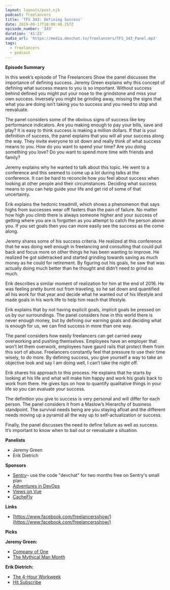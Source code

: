 ```yaml
---
layout: layouts/post.njk
podcast: freelancers
title: 'TFS 343: Defining Success'
date: 2019-09-17T10:00:48.257Z
episode_number: '343'
duration: '41:22'
audio_url: 'https://media.devchat.tv/freelancers/TFS_343_Panel.mp3'
tags:
  - freelancers
  - podcast
---
```

**Episode Summary**

In this week’s episode of The Freelancers Show the panel discusses the importance of defining success. Jeremy Green explains why this concept of defining what success means to you is so important. Without success behind defined you might put your nose to the grindstone and miss your own success. Inversely you might be grinding away, missing the signs that what you are doing isn’t taking you to success and you need to stop and reevaluate. 

The panel considers some of the obvious signs of success like key performance indicators. Are you making enough to pay your bills, save and play? It is easy to think success is making a million dollars. If that is your definition of success, the panel explains that you will all your success along the way. They invite everyone to sit down and really think of what success means to you. How do you want to spend your time? Are you doing something you love? Do you want to spend more time with friends and family? 

Jeremy explains why he wanted to talk about this topic. He went to a conference and this seemed to come up a lot during talks at the conference. It can be hard to reconcile how you feel about success when looking at other people and their circumstances. Deciding what success means to you can help guide your life and get rid of some of that uncertainty.

Erik explains the hedonic treadmill, which shows a phenomenon that says highs from successes wear off fasters than the pain of failure. No matter how high you climb there is always someone higher and your success of getting where you are is forgotten as you attempt to catch the person above you. If you set goals then you can more easily see the success as the come along.  

Jeremy shares some of his success criteria. He realized at this conference that he was doing well enough in freelancing and consulting that could pull back and focus more on other things he has been wanting to improve. He realized he got sidetracked and started grinding towards saving as much money as he could for retirement. By figuring out his goals, he saw that was actually doing much better than he thought and didn’t need to grind so much.  

Erik describes a similar moment of realization for him at the end of 2016. He was feeling pretty burnt out from traveling, so he sat down and quantified all his work for that year and decide what he wanted out of his lifestyle and made goals in his work life to help him reach that lifestyle. 

Erik explains that by not having explicit goals, implicit goals be pressed on us by our surroundings. The panel considers how in this world there is never enough money, but by defining our earning goals and deciding what is enough for us, we can find success in more than one way. 

The panel considers how easily freelancers can get carried away overworking and pushing themselves. Employees have an employer that won’t let them overwork, employees have gaurd rails that protect them from this sort of abuse. Freelancers constantly feel that pressure to use their time wisely, to do more. By defining success, you give yourself a way to take an objective look and say I am doing well, I can’t take the night off. 

Erik shares his approach to this process. He explains that he starts by looking at his life and what will make him happy and work his goals back to work from there. He gives tips on how to quantify qualitative things in your life so you can evaluate your success. 

The definition you give to success is very personal and will differ for each person. The panel considers it from a Maslow’s Hierarchy of business standpoint. The survival needs being are you staying afloat and the different needs moving up a pyramid all the way up to self-actualization or success. 

Finally, the panel discusses the need to define failure as well as success. It’s important to know when to bail out or reevaluate a situation.


**Panelists**

- Jeremy Green
- Erik Dietrich

**Sponsors**

- [Sentry](http://sentry.io/)– use the code "devchat" for two months free on Sentry's small plan
- [Adventures in DevOps](https://devchat.tv/adventures-in-devops/)
- [Views on Vue](https://devchat.tv/views-on-vue/)
- [CacheFly](https://www.cachefly.com/)

**Links**

- [https://www.facebook.com/freelancersshow/](https://www.facebook.com/freelancersshow/)

**Picks**

**Jeremy Green:**

- [Company of One](https://www.amazon.com/Company-One-Staying-Small-Business/dp/1328972356)
- [The Mythical Man Month](https://www.amazon.com/Mythical-Man-Month-Software-Engineering-Anniversary/dp/0201835959/ref=sr_1_1?keywords=mythical+man+month&amp;qid=1567531632&amp;s=books&amp;sr=1-1)

**Erik Dietrich:**

- [The 4-Hour Workweek](https://www.amazon.com/4-Hour-Workweek-Escape-Live-Anywhere/dp/0307465357/ref=sr_1_1?keywords=four+hour+work+week&amp;qid=1566325876&amp;s=gateway&amp;sr=8-1)
- [Hit Subscribe](https://www.hitsubscribe.com/apply-to-be-an-author/)
